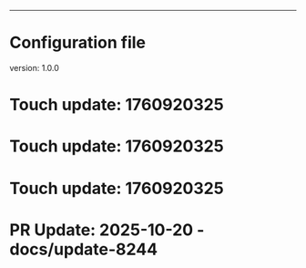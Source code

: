 ---
# Configuration file
version: 1.0.0

# Touch update: 1760920325

# Touch update: 1760920325

# Touch update: 1760920325

# PR Update: 2025-10-20 - docs/update-8244
